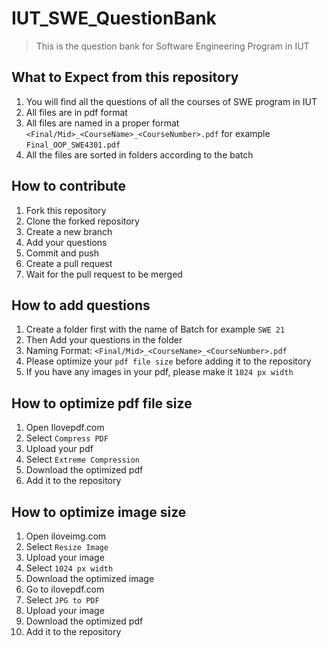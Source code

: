 # IUT_SWE_QuestionBank
>This is the question bank for Software Engineering Program in IUT

## What to Expect from this repository
1. You will find all the questions of all the courses of SWE program in IUT
2. All files are in pdf format
3. All files are named in a proper format `<Final/Mid>_<CourseName>_<CourseNumber>.pdf` for example `Final_OOP_SWE4301.pdf`
4. All the files are sorted in folders according to the batch

## How to contribute
1. Fork this repository
2. Clone the forked repository
3. Create a new branch
4. Add your questions
5. Commit and push
6. Create a pull request
7. Wait for the pull request to be merged

## How to add questions
1. Create a folder first with the name of Batch for example `SWE 21`
2. Then Add your questions in the folder
3. Naming Format: `<Final/Mid>_<CourseName>_<CourseNumber>.pdf`
4. Please optimize your `pdf file size` before adding it to the repository
5. If you have any images in your pdf, please make it `1024 px width`

## How to optimize pdf file size
1. Open Ilovepdf.com
2. Select `Compress PDF`
3. Upload your pdf
4. Select `Extreme Compression`
5. Download the optimized pdf
6. Add it to the repository

## How to optimize image size
1. Open iloveimg.com
2. Select `Resize Image`
3. Upload your image
4. Select `1024 px width`
5. Download the optimized image
6. Go to ilovepdf.com
7. Select `JPG to PDF`
8. Upload your image
9. Download the optimized pdf
10. Add it to the repository

